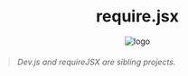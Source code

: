 <div align=center>

# require.jsx

![logo](https://github.com/user-attachments/assets/0a44223f-e00c-4ec7-97fa-1b567b0e8310)
</div>

> ###### Dev.js and requireJSX are sibling projects.
